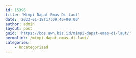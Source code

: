 ```yaml
---
id: 15396
title: 'Mimpi Dapat Emas Di Laut'
date: '2023-01-18T17:09:46+00:00'
author: admin
layout: post
guid: 'https://bos.awn.biz.id/mimpi-dapat-emas-di-laut/'
permalink: /mimpi-dapat-emas-di-laut/
categories:
    - Uncategorized
---
```


